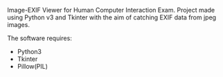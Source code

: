 Image-EXIF Viewer for Human Computer Interaction Exam. 
Project made using Python v3 and Tkinter with the aim of catching EXIF data from jpeg images. 

The software requires:

- Python3
- Tkinter
- Pillow(PIL)
